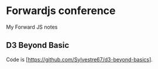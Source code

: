 # Forwardjs conference
My Forward JS notes

## D3 Beyond Basic
Code is [https://github.com/Sylvestre67/d3-beyond-basics].


